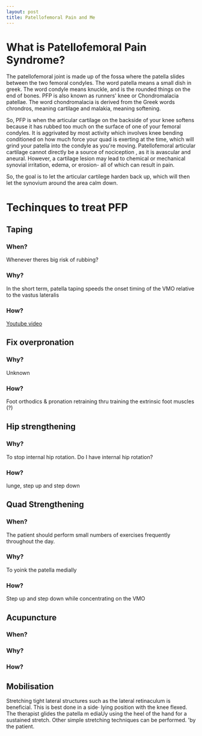 ```yaml
---
layout: post
title: Patellofemoral Pain and Me
---
```



# What is Patellofemoral Pain Syndrome? 
The patellofemoral joint is made up of the fossa where the patella slides between the two femoral condyles. The word patella means a small dish in greek. The word condyle means knuckle, and is the rounded things on the end of bones. PFP is also known as runners' knee or Chondromalacia patellae. The word chondromalacia is derived from the Greek words chrondros, meaning cartilage and malakia, meaning softening. 

So, PFP is when the articular cartilage on the backside of your knee softens because it has rubbed too much on the surface of one of your femoral condyles. It is aggrivated by most activity which involves knee bending conditioned on how much force your quad is exerting at the time, which will grind your patella into the condyle as you're moving. Patellofemoral articular cartilage cannot directly be a source of nociception , as it is avascular and aneural. However, a cartilage lesion may lead to chemical or mechanical synovial irritation, edema, or erosion- all of which can result in pain.

So, the goal is to let the articular cartilege harden back up, which will then let the synovium around the area calm down. 

# Techinques to treat PFP

## Taping
### When? 
Whenever theres big risk of rubbing?
### Why?
In the short term, patella
taping speeds the onset timing of the VMO relative
to the vastus lateralis
### How? 
[Youtube video](https://www.youtube.com/watch?v=-hs4WcGbBhU)

## Fix overpronation 
### Why?
Unknown
### How? 
Foot orthodics & pronation retraining thru training the extrinsic foot muscles (?)

## Hip strengthening
### Why?
To stop internal hip rotation. Do I have internal hip rotation? 
### How? 
lunge, step up and step down

## Quad Strengthening
### When? 
The patient should perform
small numbers of exercises frequently throughout
the day.
### Why?
To yoink the patella medially
### How? 
Step up and step down while concentrating on the VMO

## Acupuncture
### When? 
### Why?
### How? 

## Mobilisation
Stretching tight lateral structures such as the lateral
retinaculum is beneficial. This is best done in a side·
lying position with the knee flexed. The therapist glides
the patella m ediaUy using the heel of the hand for a
sustained stretch. Other simple stretching
techniques can be performed. 'by the patient.
